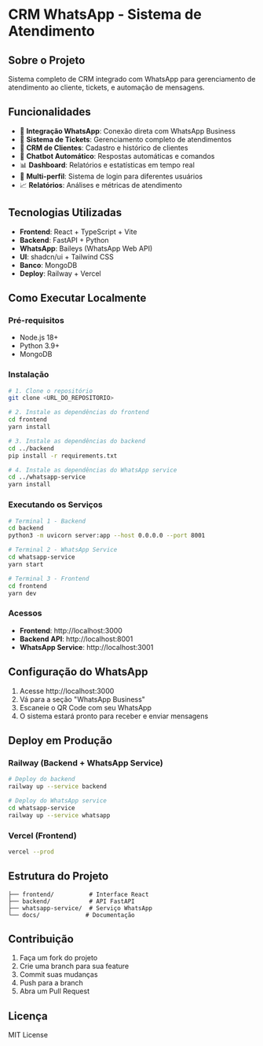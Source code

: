 # CRM WhatsApp - Sistema de Atendimento

## Sobre o Projeto

Sistema completo de CRM integrado com WhatsApp para gerenciamento de atendimento ao cliente, tickets, e automação de mensagens.

## Funcionalidades

- 📱 **Integração WhatsApp**: Conexão direta com WhatsApp Business
- 🎫 **Sistema de Tickets**: Gerenciamento completo de atendimentos
- 👥 **CRM de Clientes**: Cadastro e histórico de clientes
- 🤖 **Chatbot Automático**: Respostas automáticas e comandos
- 📊 **Dashboard**: Relatórios e estatísticas em tempo real
- 🔐 **Multi-perfil**: Sistema de login para diferentes usuários
- 📈 **Relatórios**: Análises e métricas de atendimento

## Tecnologias Utilizadas

- **Frontend**: React + TypeScript + Vite
- **Backend**: FastAPI + Python
- **WhatsApp**: Baileys (WhatsApp Web API)
- **UI**: shadcn/ui + Tailwind CSS
- **Banco**: MongoDB
- **Deploy**: Railway + Vercel

## Como Executar Localmente

### Pré-requisitos
- Node.js 18+
- Python 3.9+
- MongoDB

### Instalação

```bash
# 1. Clone o repositório
git clone <URL_DO_REPOSITORIO>

# 2. Instale as dependências do frontend
cd frontend
yarn install

# 3. Instale as dependências do backend
cd ../backend
pip install -r requirements.txt

# 4. Instale as dependências do WhatsApp service
cd ../whatsapp-service
yarn install
```

### Executando os Serviços

```bash
# Terminal 1 - Backend
cd backend
python3 -m uvicorn server:app --host 0.0.0.0 --port 8001

# Terminal 2 - WhatsApp Service
cd whatsapp-service
yarn start

# Terminal 3 - Frontend
cd frontend
yarn dev
```

### Acessos
- **Frontend**: http://localhost:3000
- **Backend API**: http://localhost:8001
- **WhatsApp Service**: http://localhost:3001

## Configuração do WhatsApp

1. Acesse http://localhost:3000
2. Vá para a seção "WhatsApp Business"
3. Escaneie o QR Code com seu WhatsApp
4. O sistema estará pronto para receber e enviar mensagens

## Deploy em Produção

### Railway (Backend + WhatsApp Service)
```bash
# Deploy do backend
railway up --service backend

# Deploy do WhatsApp service
cd whatsapp-service
railway up --service whatsapp
```

### Vercel (Frontend)
```bash
vercel --prod
```

## Estrutura do Projeto

```
├── frontend/          # Interface React
├── backend/           # API FastAPI
├── whatsapp-service/  # Serviço WhatsApp
└── docs/             # Documentação
```

## Contribuição

1. Faça um fork do projeto
2. Crie uma branch para sua feature
3. Commit suas mudanças
4. Push para a branch
5. Abra um Pull Request

## Licença

MIT License

